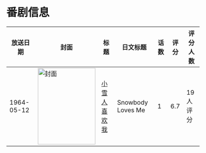 # 番剧信息

|放送日期|封面|标题|日文标题|话数|评分|评分人数|
|---|---|---|---|---|---|---|
|1964-05-12|<img src="https://lain.bgm.tv/pic/cover/c/87/7e/262984_FtsO1.jpg" alt="封面" style="width:150px;height:200px;object-fit:cover;">|[小雪人喜欢我](https://bangumi.tv/subject/262984)|Snowbody Loves Me|1|6.7|19人评分|
